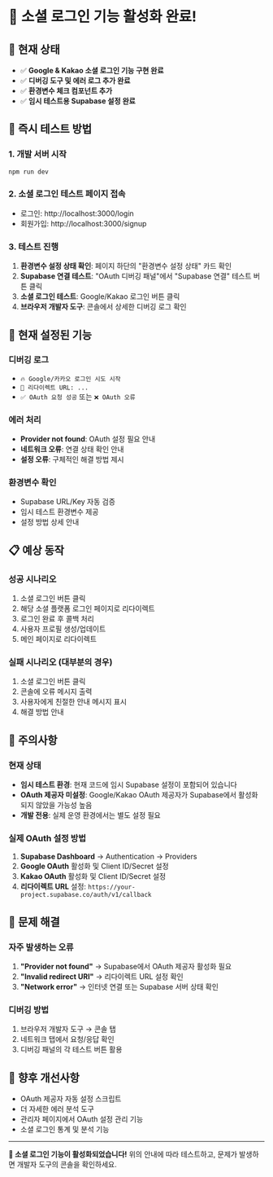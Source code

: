 # 🔐 소셜 로그인 기능 활성화 완료! 

## 🎉 현재 상태
- ✅ **Google & Kakao 소셜 로그인 기능 구현 완료**
- ✅ **디버깅 도구 및 에러 로그 추가 완료**
- ✅ **환경변수 체크 컴포넌트 추가**
- ✅ **임시 테스트용 Supabase 설정 완료**

## 🚀 즉시 테스트 방법

### 1. 개발 서버 시작
```bash
npm run dev
```

### 2. 소셜 로그인 테스트 페이지 접속
- 로그인: http://localhost:3000/login
- 회원가입: http://localhost:3000/signup

### 3. 테스트 진행
1. **환경변수 설정 상태 확인**: 페이지 하단의 "환경변수 설정 상태" 카드 확인
2. **Supabase 연결 테스트**: "OAuth 디버깅 패널"에서 "Supabase 연결" 테스트 버튼 클릭
3. **소셜 로그인 테스트**: Google/Kakao 로그인 버튼 클릭
4. **브라우저 개발자 도구**: 콘솔에서 상세한 디버깅 로그 확인

## 🔧 현재 설정된 기능

### 디버깅 로그
- `🔥 Google/카카오 로그인 시도 시작`
- `🔗 리다이렉트 URL: ...`
- `✅ OAuth 요청 성공` 또는 `❌ OAuth 오류`

### 에러 처리
- **Provider not found**: OAuth 설정 필요 안내
- **네트워크 오류**: 연결 상태 확인 안내
- **설정 오류**: 구체적인 해결 방법 제시

### 환경변수 확인
- Supabase URL/Key 자동 검증
- 임시 테스트 환경변수 제공
- 설정 방법 상세 안내

## 📋 예상 동작

### 성공 시나리오
1. 소셜 로그인 버튼 클릭
2. 해당 소셜 플랫폼 로그인 페이지로 리다이렉트
3. 로그인 완료 후 콜백 처리
4. 사용자 프로필 생성/업데이트
5. 메인 페이지로 리다이렉트

### 실패 시나리오 (대부분의 경우)
1. 소셜 로그인 버튼 클릭
2. 콘솔에 오류 메시지 출력
3. 사용자에게 친절한 안내 메시지 표시
4. 해결 방법 안내

## 🚨 주의사항

### 현재 상태
- **임시 테스트 환경**: 현재 코드에 임시 Supabase 설정이 포함되어 있습니다
- **OAuth 제공자 미설정**: Google/Kakao OAuth 제공자가 Supabase에서 활성화되지 않았을 가능성 높음
- **개발 전용**: 실제 운영 환경에서는 별도 설정 필요

### 실제 OAuth 설정 방법
1. **Supabase Dashboard** → Authentication → Providers
2. **Google OAuth** 활성화 및 Client ID/Secret 설정
3. **Kakao OAuth** 활성화 및 Client ID/Secret 설정
4. **리다이렉트 URL** 설정: `https://your-project.supabase.co/auth/v1/callback`

## 🎯 문제 해결

### 자주 발생하는 오류
1. **"Provider not found"** → Supabase에서 OAuth 제공자 활성화 필요
2. **"Invalid redirect URI"** → 리다이렉트 URL 설정 확인
3. **"Network error"** → 인터넷 연결 또는 Supabase 서버 상태 확인

### 디버깅 방법
1. 브라우저 개발자 도구 → 콘솔 탭
2. 네트워크 탭에서 요청/응답 확인
3. 디버깅 패널의 각 테스트 버튼 활용

## 🔮 향후 개선사항
- OAuth 제공자 자동 설정 스크립트
- 더 자세한 에러 분석 도구
- 관리자 페이지에서 OAuth 설정 관리 기능
- 소셜 로그인 통계 및 분석 기능

---

**🎊 소셜 로그인 기능이 활성화되었습니다!**
위의 안내에 따라 테스트하고, 문제가 발생하면 개발자 도구의 콘솔을 확인하세요. 
